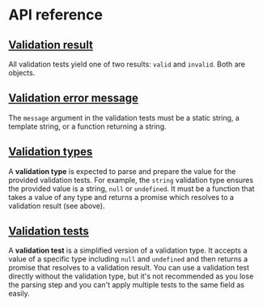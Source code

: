 # API reference

## [Validation result](/api-reference/validation-result)

All validation tests yield one of two results: `valid` and `invalid`. Both are objects.

## [Validation error message](/api-reference/validation-error-message)

The `message` argument in the validation tests must be a static string, a template string, or a function returning a string.

## [Validation types](/api-reference/validation-types)

A **validation type** is expected to parse and prepare the value for the provided validation tests. For example, the `string` validation type ensures the provided value is a string, `null` or `undefined`. It must be a function that takes a value of any type and returns a promise which resolves to a validation result (see above).

## [Validation tests](/api-reference/validation-tests)

A **validation test** is a simplified version of a validation type. It accepts a value of a specific type including `null` and `undefined` and then returns a promise that resolves to a validation result. You can use a validation test directly without the validation type, but it's not recommended as you lose the parsing step and you can't apply multiple tests to the same field as easily.
